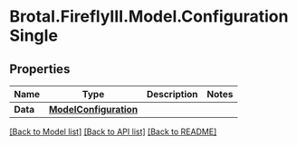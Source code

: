 # Brotal.FireflyIII.Model.ConfigurationSingle

## Properties

Name | Type | Description | Notes
------------ | ------------- | ------------- | -------------
**Data** | [**ModelConfiguration**](ModelConfiguration.md) |  | 

[[Back to Model list]](../../README.md#documentation-for-models) [[Back to API list]](../../README.md#documentation-for-api-endpoints) [[Back to README]](../../README.md)

